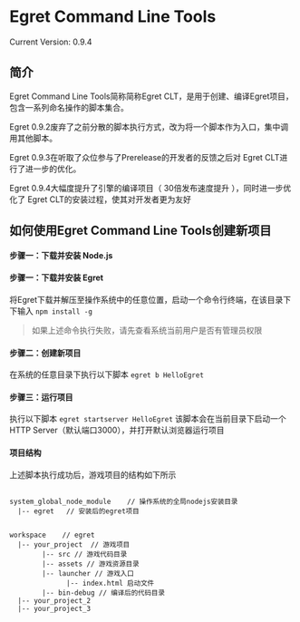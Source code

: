Egret Command Line Tools
================================================
Current Version: 0.9.4



简介
-------------------

Egret Command Line Tools简称简称Egret CLT，是用于创建、编译Egret项目，包含一系列命名操作的脚本集合。

Egret 0.9.2废弃了之前分散的脚本执行方式，改为将一个脚本作为入口，集中调用其他脚本。

Egret 0.9.3在听取了众位参与了Prerelease的开发者的反馈之后对 Egret CLT进行了进一步的优化。

Egret 0.9.4大幅度提升了引擎的编译项目（ 30倍发布速度提升 ），同时进一步优化了 Egret CLT的安装过程，使其对开发者更为友好



如何使用Egret Command Line Tools创建新项目
------------------------

#### 步骤一：下载并安装 Node.js

#### 步骤一：下载并安装 Egret
将Egret下载并解压至操作系统中的任意位置，启动一个命令行终端，在该目录下下输入
``` npm install -g ```
> 如果上述命令执行失败，请先查看系统当前用户是否有管理员权限


#### 步骤二：创建新项目
在系统的任意目录下执行以下脚本
``` egret b HelloEgret ```

#### 步骤三：运行项目
执行以下脚本
``` egret startserver HelloEgret ```
该脚本会在当前目录下启动一个HTTP Server（默认端口3000），并打开默认浏览器运行项目


#### 项目结构
上述脚本执行成功后，游戏项目的结构如下所示

```

system_global_node_module    // 操作系统的全局nodejs安装目录
  |-- egret   // 安装后的egret项目


workspace    // egret
  |-- your_project  // 游戏项目
        |-- src // 游戏代码目录
        |-- assets // 游戏资源目录
        |-- launcher // 游戏入口
              |-- index.html 启动文件
        |-- bin-debug // 编译后的代码目录
  |-- your_project_2
  |-- your_project_3


```

